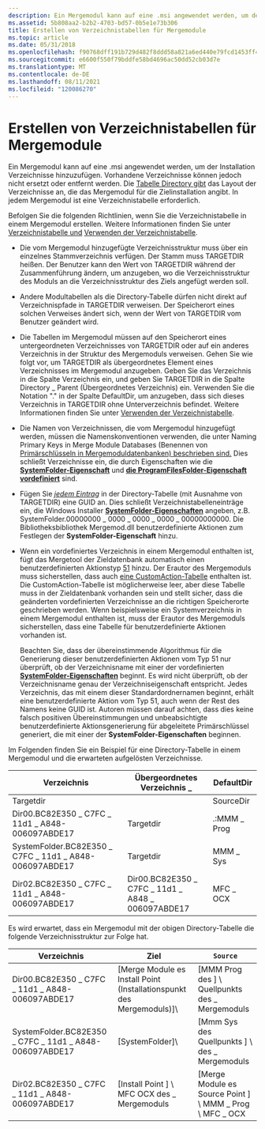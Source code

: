 ```yaml
---
description: Ein Mergemodul kann auf eine .msi angewendet werden, um der Installation Verzeichnisse hinzuzufügen. Vorhandene Verzeichnisse können jedoch nicht ersetzt oder entfernt werden.
ms.assetid: 5b808aa2-b2b2-4703-bd57-0b5e1e73b306
title: Erstellen von Verzeichnistabellen für Mergemodule
ms.topic: article
ms.date: 05/31/2018
ms.openlocfilehash: f90768dff191b729d482f8ddd58a821a6ed440e79fcd1453ff412aaf7b8a76fb
ms.sourcegitcommit: e6600f550f79bddfe58bd4696ac50dd52cb03d7e
ms.translationtype: MT
ms.contentlocale: de-DE
ms.lasthandoff: 08/11/2021
ms.locfileid: "120086270"
---
```

# <a name="authoring-merge-module-directory-tables"></a>Erstellen von Verzeichnistabellen für Mergemodule

Ein Mergemodul kann auf eine .msi angewendet werden, um der Installation Verzeichnisse hinzuzufügen. Vorhandene Verzeichnisse können jedoch nicht ersetzt oder entfernt werden. Die [Tabelle Directory gibt](directory-table.md) das Layout der Verzeichnisse an, die das Mergemodul für die Zielinstallation angibt. In jedem Mergemodul ist eine Verzeichnistabelle erforderlich.

Befolgen Sie die folgenden Richtlinien, wenn Sie die Verzeichnistabelle in einem Mergemodul erstellen. Weitere Informationen finden Sie unter [Verzeichnistabelle und](directory-table.md) [Verwenden der Verzeichnistabelle](using-the-directory-table.md).

-   Die vom Mergemodul hinzugefügte Verzeichnisstruktur muss über ein einzelnes Stammverzeichnis verfügen. Der Stamm muss TARGETDIR heißen. Der Benutzer kann den Wert von TARGETDIR während der Zusammenführung ändern, um anzugeben, wo die Verzeichnisstruktur des Moduls an die Verzeichnisstruktur des Ziels angefügt werden soll.
-   Andere Modultabellen als die Directory-Tabelle dürfen nicht direkt auf Verzeichnispfade in TARGETDIR verweisen. Der Speicherort eines solchen Verweises ändert sich, wenn der Wert von TARGETDIR vom Benutzer geändert wird.
-   Die Tabellen im Mergemodul müssen auf den Speicherort eines untergeordneten Verzeichnisses von TARGETDIR oder auf ein anderes Verzeichnis in der Struktur des Mergemoduls verweisen. Gehen Sie wie folgt vor, um TARGETDIR als übergeordnetes Element eines Verzeichnisses im Mergemodul anzugeben. Geben Sie das Verzeichnis in die Spalte Verzeichnis ein, und geben Sie TARGETDIR in die Spalte Directory \_ Parent (Übergeordnetes Verzeichnis) ein. Verwenden Sie die Notation "." in der Spalte DefaultDir, um anzugeben, dass sich dieses Verzeichnis in TARGETDIR ohne Unterverzeichnis befindet. Weitere Informationen finden Sie unter [Verwenden der Verzeichnistabelle](using-the-directory-table.md).
-   Die Namen von Verzeichnissen, die vom Mergemodul hinzugefügt werden, müssen die Namenskonventionen verwenden, die unter Naming Primary Keys in Merge Module Databases (Benennen von [Primärschlüsseln in Mergemoduldatenbanken) beschrieben sind.](naming-primary-keys-in-merge-module-databases.md) Dies schließt Verzeichnisse ein, die durch Eigenschaften wie die [**SystemFolder-Eigenschaft**](systemfolder.md) und [**die ProgramFilesFolder-Eigenschaft vordefiniert**](programfilesfolder.md) sind.
-   Fügen Sie [*jedem Eintrag*](g-gly.md) in der Directory-Tabelle (mit Ausnahme von TARGETDIR) eine GUID an. Dies schließt Verzeichnistabelleneinträge ein, die Windows Installer [**SystemFolder-Eigenschaften**](systemfolder.md) angeben, z.B. SystemFolder.00000000 \_ 0000 \_ 0000 \_ 0000 \_ 00000000000. Die Bibliotheksbibliothek Mergemod.dll benutzerdefinierte Aktionen zum Festlegen der **SystemFolder-Eigenschaft** hinzu.
-   Wenn ein vordefiniertes Verzeichnis in einem Mergemodul enthalten ist, fügt das Mergetool der Zieldatenbank automatisch einen benutzerdefinierten Aktionstyp [51](custom-action-type-51.md) hinzu. Der Erautor des Mergemoduls muss sicherstellen, dass auch [eine CustomAction-Tabelle](customaction-table.md) enthalten ist. Die CustomAction-Tabelle ist möglicherweise leer, aber diese Tabelle muss in der Zieldatenbank vorhanden sein und stellt sicher, dass die geänderten vordefinierten Verzeichnisse an die richtigen Speicherorte geschrieben werden. Wenn beispielsweise ein Systemverzeichnis in einem Mergemodul enthalten ist, muss der Erautor des Mergemoduls sicherstellen, dass eine Tabelle für benutzerdefinierte Aktionen vorhanden ist.

    Beachten Sie, dass der übereinstimmende Algorithmus für die Generierung dieser benutzerdefinierten Aktionen vom Typ 51 nur überprüft, ob der Verzeichnisname mit einer der vordefinierten [**SystemFolder-Eigenschaften**](systemfolder.md) beginnt. Es wird nicht überprüft, ob der Verzeichnisname genau der Verzeichniseigenschaft entspricht. Jedes Verzeichnis, das mit einem dieser Standardordnernamen beginnt, erhält eine benutzerdefinierte Aktion vom Typ 51, auch wenn der Rest des Namens keine GUID ist. Autoren müssen darauf achten, dass dies keine falsch positiven Übereinstimmungen und unbeabsichtigte benutzerdefinierte Aktionsgenerierung für abgeleitete Primärschlüssel generiert, die mit einer der **SystemFolder-Eigenschaften** beginnen.

Im Folgenden finden Sie ein Beispiel für eine Directory-Tabelle in einem Mergemodul und die erwarteten aufgelösten Verzeichnisse.



| Verzeichnis                                              | Übergeordnetes Verzeichnis \_                                | DefaultDir  |
|--------------------------------------------------------|--------------------------------------------------|-------------|
| Targetdir                                              |                                                  | SourceDir   |
| Dir00.BC82E350 \_ C7FC \_ 11d1 \_ A848-006097ABDE17        | Targetdir                                        | .:MMM \_ Prog |
| SystemFolder.BC82E350 \_ C7FC \_ 11d1 \_ A848-006097ABDE17 | Targetdir                                        | MMM \_ Sys    |
| Dir02.BC82E350 \_ C7FC \_ 11d1 \_ A848-006097ABDE17        | Dir00.BC82E350 \_ C7FC \_ 11d1 \_ A848 \_ 006097ABDE17 | MFC \_ OCX    |



 

Es wird erwartet, dass ein Mergemodul mit der obigen Directory-Tabelle die folgende Verzeichnisstruktur zur Folge hat.



| Verzeichnis                                              | Ziel                                     | `Source`                                               |
|--------------------------------------------------------|--------------------------------------------|------------------------------------------------------|
| Dir00.BC82E350 \_ C7FC \_ 11d1 \_ A848-006097ABDE17        | \[Merge Module es Install Point (Installationspunkt des Mergemoduls)\]\\         | \[MMM Prog des \] \\ Quellpunkts des \_ Mergemoduls           |
| SystemFolder.BC82E350 \_ C7FC \_ 11d1 \_ A848-006097ABDE17 | \[SystemFolder\]\\                         | \[Mmm Sys des Quellpunkts \] \\ des \_ Mergemoduls            |
| Dir02.BC82E350 \_ C7FC \_ 11d1 \_ A848-006097ABDE17        | \[Install Point \] \\ MFC OCX des \_ Mergemoduls | \[Merge Module es Source Point \] \\ MMM \_ Prog \\ MFC \_ OCX |



 

 

 



